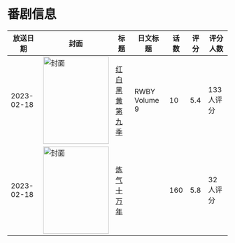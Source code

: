 # 番剧信息

|放送日期|封面|标题|日文标题|话数|评分|评分人数|
|---|---|---|---|---|---|---|
|2023-02-18|<img src="https://lain.bgm.tv/pic/cover/c/87/d2/390395_xO8oX.jpg" alt="封面" style="width:150px;height:200px;object-fit:cover;">|[红白黑黄 第九季](https://bangumi.tv/subject/390395)|RWBY Volume 9|10|5.4|133人评分|
|2023-02-18|<img src="https://lain.bgm.tv/pic/cover/c/01/18/420069_J4NmR.jpg" alt="封面" style="width:150px;height:200px;object-fit:cover;">|[炼气十万年](https://bangumi.tv/subject/420069)||160|5.8|32人评分|
